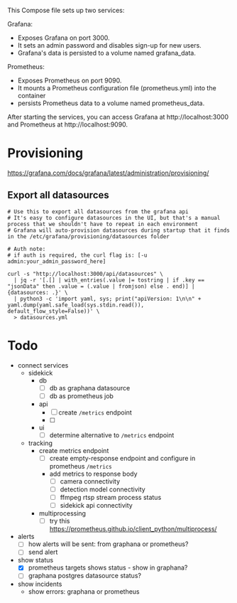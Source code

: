 This Compose file sets up two services:

Grafana: 
- Exposes Grafana on port 3000.
- It sets an admin password and disables sign-up for new users. 
- Grafana's data is persisted to a volume named grafana_data.

Prometheus: 
- Exposes Prometheus on port 9090. 
- It mounts a Prometheus configuration file (prometheus.yml) into the container
- persists Prometheus data to a volume named prometheus_data.

After starting the services, you can access Grafana at http://localhost:3000 and Prometheus at http://localhost:9090.

# Provisioning
https://grafana.com/docs/grafana/latest/administration/provisioning/
## Export all datasources
```shell
# Use this to export all datasources from the grafana api
# It's easy to configure datasources in the UI, but that's a manual process that we shouldn't have to repeat in each environment
# Grafana will auto-provision datasources during startup that it finds in the /etc/grafana/provisioning/datasources folder

# Auth note:
# if auth is required, the curl flag is: [-u admin:your_admin_password_here]

curl -s "http://localhost:3000/api/datasources" \
  | jq -r '[.[] | with_entries(.value |= tostring | if .key == "jsonData" then .value = (.value | fromjson) else . end)] | {datasources: .}' \
  | python3 -c 'import yaml, sys; print("apiVersion: 1\n\n" + yaml.dump(yaml.safe_load(sys.stdin.read()), default_flow_style=False))' \
  > datasources.yml
```

# Todo
- connect services
  - sidekick
    - db
      - [ ] db as graphana datasource
      - [ ] db as prometheus job
    - api
      - [ ] create `/metrics` endpoint
      - [ ]
    - ui
      - [ ] determine alternative to `/metrics` endpoint
  - tracking
    - create metrics endpoint
      - [ ] create empty-response endpoint and configure in prometheus `/metrics`
      - add metrics to response body
        - [ ] camera connectivity
        - [ ] detection model connectivity
        - [ ] ffmpeg rtsp stream process status
        - [ ] sidekick api connectivity
    - multiprocessing
      - [ ] try this https://prometheus.github.io/client_python/multiprocess/
- alerts
  - [ ] how alerts will be sent: from graphana or prometheus?
  - [ ] send alert
- show status
  - [x] prometheus targets shows status - show in graphana?
  - [ ] graphana postgres datasource status?
- show incidents
  - show errors: graphana or prometheus
